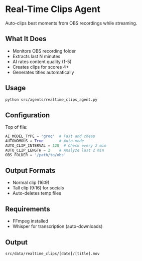 # Real-Time Clips Agent

Auto-clips best moments from OBS recordings while streaming.

## What It Does
- Monitors OBS recording folder
- Extracts last N minutes
- AI rates content quality (1-5)
- Creates clips for scores 4+
- Generates titles automatically

## Usage
```bash
python src/agents/realtime_clips_agent.py
```

## Configuration
Top of file:
```python
AI_MODEL_TYPE = 'groq'  # Fast and cheap
AUTONOMOUS = True       # Auto-mode
AUTO_CLIP_INTERVAL = 120  # Check every 2 min
AUTO_CLIP_LENGTH = 2    # Analyze last 2 min
OBS_FOLDER = '/path/to/obs'
```

## Output Formats
- Normal clip (16:9)
- Tall clip (9:16) for socials
- Auto-deletes temp files

## Requirements
- FFmpeg installed
- Whisper for transcription (auto-downloads)

## Output
`src/data/realtime_clips/[date]/[title].mov`